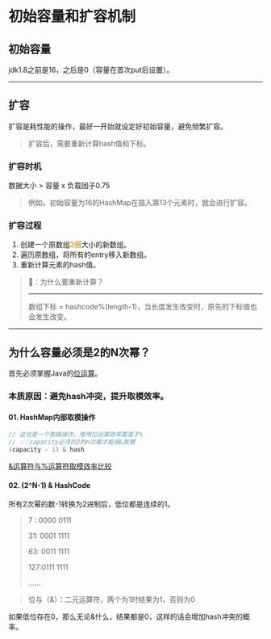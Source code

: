 # 初始容量和扩容机制

## 初始容量
jdk1.8之前是16，之后是0（容量在首次put后设置）。

> 

***

## 扩容
扩容是耗性能的操作，最好一开始就设定好初始容量，避免频繁扩容。
> 扩容后，需要重新计算hash值和下标。

### 扩容时机
数据大小 > 容量 x 负载因子0.75

> 例如，初始容量为16的HashMap在插入第13个元素时，就会进行扩容。

### 扩容过程

1. 创建一个原数组<font color=#dea32c>**2倍**</font>大小的新数组。
2. 遍历原数组，将所有的entry移入新数组。
3. 重新计算元素的hash值。
> 🤔：为什么要重新计算？  
> ***
> 数组下标 = hashcode%(length-1)，当长度发生改变时，原先的下标值也会发生改变。

***

## 为什么容量必须是2的N次幂？ 

首先必须掌握Java的[位运算](doc/java位运算.md)。

### 本质原因：避免hash冲突，提升取模效率。  

#### 01. HashMap内部取模操作
``` java
// 这也是一个取模操作，使用位运算效率要高于%
// 💡：capacity必须的2的n次幂才能用&取模
(capacity - 1) & hash
```

[&运算符与%运算符取模效率比较](code/QuMoXiaoLv.java)

#### 02. (2^N-1) & HashCode
所有2次幂的数-1转换为2进制后，低位都是连续的1。
> 7 : 0000 0111
> 
> 31: 0001 1111
> 
> 63: 0011 1111
> 
> 127:0111 1111
> 
> ……

> 位与（&）：二元运算符，两个为1时结果为1，否则为0

如果低位存在0，那么无论&什么，结果都是0，这样的话会增加hash冲突的概率。



